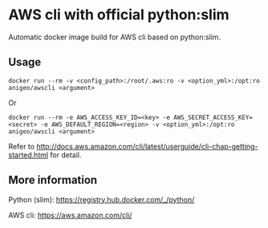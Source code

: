 AWS cli with official python:slim
=================================

Automatic docker image build for AWS cli based on python:slim.

## Usage
```
docker run --rm -v <config_path>:/root/.aws:ro -v <option_yml>:/opt:ro anigeo/awscli <argument>
```

Or

```
docker run --rm -e AWS_ACCESS_KEY_ID=<key> -e AWS_SECRET_ACCESS_KEY=<secret> -e AWS_DEFAULT_REGION=<region> -v <option_yml>:/opt:ro anigeo/awscli <argument>
```

Refer to <http://docs.aws.amazon.com/cli/latest/userguide/cli-chap-getting-started.html> for detail.

## More information
Python (slim): <https://registry.hub.docker.com/_/python/>

AWS cli: <https://aws.amazon.com/cli/>
